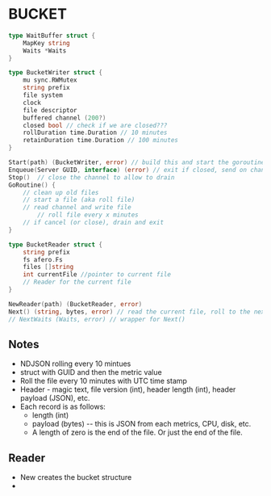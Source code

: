 # BUCKET

```go
type WaitBuffer struct {
    MapKey string
    Waits *Waits 
}
```

```go
type BucketWriter struct {
    mu sync.RWMutex
    string prefix
    file system
    clock
    file descriptor
    buffered channel (200?)
    closed bool // check if we are closed???
    rollDuration time.Duration // 10 minutes
    retainDuration time.Duration // 100 minutes
}

Start(path) (BucketWriter, error) // build this and start the goroutine
Enqueue(Server GUID, interface) (error) // exit if closed, send on channel, timeout after 1 second
Stop()  // close the channel to allow to drain
GoRoutine() {
    // clean up old files
    // start a file (aka roll file)
    // read channel and write file
        // roll file every x minutes
    // if cancel (or close), drain and exit
}
```

```go
type BucketReader struct {
    string prefix
    fs afero.Fs
    files []string
    int currentFile //pointer to current file
    // Reader for the current file
}

NewReader(path) (BucketReader, error)
Next() (string, bytes, error) // read the current file, roll to the next one
// NextWaits (Waits, error) // wrapper for Next()
```

## Notes
* NDJSON rolling every 10 mintues
* struct with GUID and then the metric value
* Roll the file every 10 minutes with UTC time stamp
* Header - magic text, file version (int), header length (int), header payload (JSON), etc.
* Each record is as follows:
  * length (int)
  * payload (bytes) -- this is JSON from each metrics, CPU, disk, etc.
  * A length of zero is the end of the file.  Or just the end of the file. 

## Reader
* New creates the bucket structure
* 